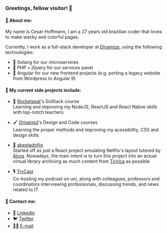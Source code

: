 ### Greetings, fellow visitor! 🦜

#### 🦍 About me:  

My name is Cesar Hoffmann, I am a 27 years old brazilian coder that loves to make wacky and colorful pages.

Currently, I work as a full-stack developer at [Dinamize](https://www.dinamize.com.br/), using the following technologies:
- 🎿 Golang for our microservices
- 🐘 PHP + jQuery for our services panel
- 🦉 Angular for our new frontend projects (e.g. porting a legacy website from Wordpress to Angular 9)

#### 🏃 My current side projects include:  
- 🚀 [Rocketseat](https://rocketseat.com.br/)'s GoStack course  
Learning and improving my NodeJS, ReactJS and React Native skills with top-notch teachers

- 🖌 [Origamid](https://www.origamid.com/)'s Design and Code courses  
Learning the proper methods and improving my acessibility, CSS and design skills

- 🤡 [abestadoflix](https://abestadoflix.vercel.app/)  
Started off as just a React project emulating Netflix's layout tutored by [Alura](https://www.alura.com.br/). Nowadays, the main intent is to turn this project into an actual virtual library archiving as much content from [Tiririca](http://www.tiriricanaweb.com.br/) as possible

- 🎙 [TryCast](https://open.spotify.com/show/61abhmJ4vFG9idDtrkz9oP)  
Co-hosting my podcast on uni, along with colleagues, professors and coordinators interviewing profesisonals, discussing trends, and news related to IT

#### 💬 Contact me:
- 🔗 [Linkedin](https://www.linkedin.com/in/c%C3%A9sar-hoffmann-bb9b8975/)
- 🐦 [Twitter](https://twitter.com/cesardka)
- 👴🏼 [E-mail](mailto:cesardka@hotmail.com)

<!--
**cesardka/cesardka** is a ✨ _special_ ✨ repository because its `README.md` (this file) appears on your GitHub profile.

Here are some ideas to get you started:

- 🔭 I’m currently working on ...
- 🌱 I’m currently learning ...
- 👯 I’m looking to collaborate on ...
- 🤔 I’m looking for help with ...
- 💬 Ask me about ...
- 📫 How to reach me: ...
- 😄 Pronouns: ...
- ⚡ Fun fact: ...
-->
